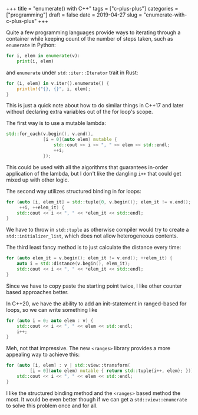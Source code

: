 +++
title = "enumerate() with C++"
tags = ["c-plus-plus"]
categories = ["programming"]
draft = false
date = 2019-04-27
slug = "enumerate-with-c-plus-plus"
+++

Quite a few programming languages provide ways to iterating through a container while keeping count of the number of steps taken, such as `enumerate` in Python:

```python
for i, elem in enumerate(v):
    print(i, elem)
```

and `enumerate` under `std::iter::Iterator` trait in Rust:

```rust
for (i, elem) in v.iter().enumerate() {
    println!("{}, {}", i, elem);
}
```

This is just a quick note about how to do similar things in C++17 and later without declaring extra variables out of the for loop's scope.

The first way is to use a mutable lambda:

```c++
std::for_each(v.begin(), v.end(),
              [i = 0](auto elem) mutable {
                  std::cout << i << ", " << elem << std::endl;
                  ++i;
              });
```

This could be used with all the algorithms that guarantees in-order application of the lambda, but I don't like the dangling `i++` that could get mixed up with other logic.

The second way utilizes structured binding in for loops:

```c++
for (auto [i, elem_it] = std::tuple{0, v.begin()}; elem_it != v.end();
     ++i, ++elem_it) {
    std::cout << i << ", " << *elem_it << std::endl;
}
```

We have to throw in `std::tuple` as otherwise compiler would try to create a `std::initializer_list`, which does not allow heterogeneous contents.

The third least fancy method is to just calculate the distance every time:

```c++
for (auto elem_it = v.begin(); elem_it != v.end(); ++elem_it) {
    auto i = std::distance(v.begin(), elem_it);
    std::cout << i << ", " << *elem_it << std::endl;
}
```

Since we have to copy paste the starting point twice, I like other counter based approaches better.

In C++20, we have the ability to add an init-statement in ranged-based for loops, so we can write something like

```c++
for (auto i = 0; auto elem : v) {
    std::cout << i << ", " << elem << std::endl;
    i++;
}
```

Meh, not that impressive. The new `<ranges>` library provides a more appealing way to achieve this:

```c++
for (auto [i, elem] : v | std::view::transform(
         [i = 0](auto elem) mutable { return std::tuple{i++, elem}; })) {
    std::cout << i << ", " << elem << std::endl;
}
```

I like the structured binding method and the `<ranges>` based method the most. It would be even better though if we can get a `std::view::enumerate` to solve this problem once and for all.
